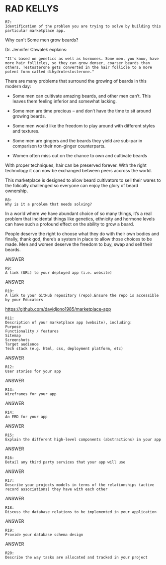 # RAD KELLYS
	R7:
    Identification of the problem you are trying to solve by building this particular marketplace app.


Why can't Some men grow beards?

Dr. Jennifer Chwalek explains:
```
"It's based on genetics as well as hormones. Some men, you know, have more hair follicles, so they can grow denser, coarser beards than others. Testosterone gets converted in the hair follicle to a more potent form called dihydrotestosterone."
```
There are many problems that surround the growing of beards in this modern day:

- Some men can cultivate amazing beards, and other men can’t.  This leaves them feeling inferior and somewhat lacking.  

- Some men are time precious – and don’t have the time to sit around growing beards.

- Some men would like the freedom to play around with different styles and textures.

- Some men are gingers and the beards they yield are sub-par in comparison to their non-ginger counterparts.

- Women often miss out on the chance to own and cultivate beards

With proper techniques, hair can be preserved forever.  With the right technology it can now be exchanged between peers accross the world. 

This marketplace is designed to allow beard cultivators to sell their wares to the folically challenged so everyone can enjoy the glory of beard ownership.

	R8:
    Why is it a problem that needs solving?

In a world where we have abundant choice of so many things, it’s a real problem that incidental things like genetics, ethnicity and hormone levels can have such a profound effect on the ability to grow a beard. 

 People deserve the right to choose what they do with their own bodies and finally, thank god, there’s a system in place to allow those choices to be made. Men and women deserve the freedom to buy, swap and sell their beards.  

ANSWER

	R9:
    A link (URL) to your deployed app (i.e. website)
    

ANSWER

	R10:
    A link to your GitHub repository (repo).Ensure the repo is accessible by your Educators
    

https://github.com/davidjono1985/marketplace-app

	R11:
    Description of your marketplace app (website), including:
    Purpose
    Functionality / features
    Sitemap 
    Screenshots 
    Target audience 
    Tech stack (e.g. html, css, deployment platform, etc)


    

ANSWER

	R12:
    User stories for your app
    

ANSWER

	R13:
    Wireframes for your app
    



ANSWER

	R14:
    An ERD for your app
    

ANSWER

	R15:
    Explain the different high-level components (abstractions) in your app
    

ANSWER

	R16:
    Detail any third party services that your app will use
    

ANSWER

	R17:
    Describe your projects models in terms of the relationships (active record associations) they have with each other
    

ANSWER

	R18:
    Discuss the database relations to be implemented in your application
    

ANSWER

	R19:
    Provide your database schema design
    

ANSWER

	R20:
    Describe the way tasks are allocated and tracked in your project
